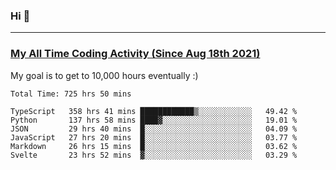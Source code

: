 ### Hi 🙂

---

### <a href="https://wakatime.com/@Eroxl">My All Time Coding Activity (Since Aug 18th 2021)</a>
My goal is to get to 10,000 hours eventually :)
<!--START_SECTION:waka-->

```text
Total Time: 725 hrs 50 mins

TypeScript   358 hrs 41 mins ████████████▒░░░░░░░░░░░░   49.42 %
Python       137 hrs 58 mins ████▓░░░░░░░░░░░░░░░░░░░░   19.01 %
JSON         29 hrs 40 mins  █░░░░░░░░░░░░░░░░░░░░░░░░   04.09 %
JavaScript   27 hrs 20 mins  █░░░░░░░░░░░░░░░░░░░░░░░░   03.77 %
Markdown     26 hrs 15 mins  █░░░░░░░░░░░░░░░░░░░░░░░░   03.62 %
Svelte       23 hrs 52 mins  ▓░░░░░░░░░░░░░░░░░░░░░░░░   03.29 %
```

<!--END_SECTION:waka-->
